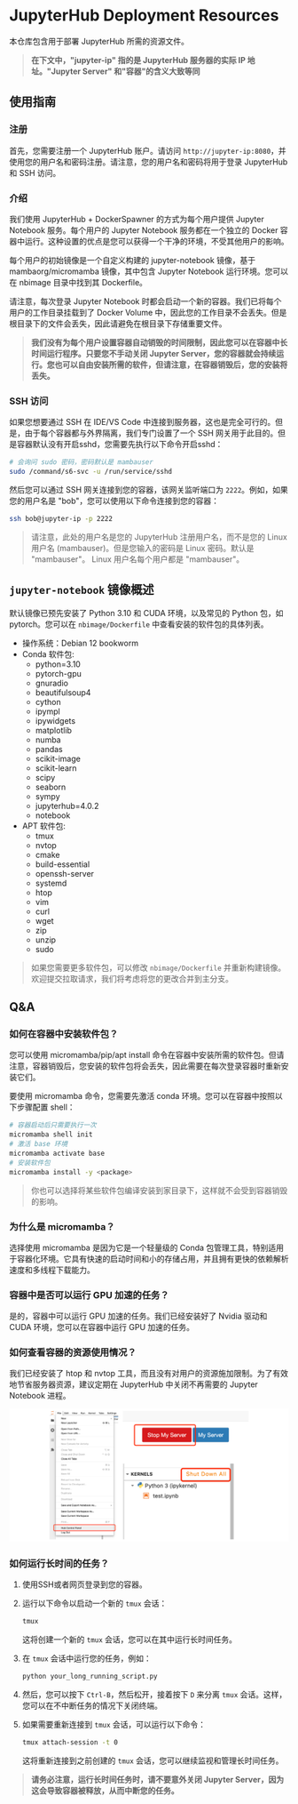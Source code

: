 # JupyterHub Deployment Resources

本仓库包含用于部署 JupyterHub 所需的资源文件。

> **在下文中，"jupyter-ip" 指的是 JupyterHub 服务器的实际 IP 地址。"Jupyter Server" 和"容器"的含义大致等同**

## 使用指南

### 注册

首先，您需要注册一个 JupyterHub 账户。请访问 `http://jupyter-ip:8080`，并使用您的用户名和密码注册。请注意，您的用户名和密码将用于登录 JupyterHub 和 SSH 访问。

### 介绍

我们使用 JupyterHub + DockerSpawner 的方式为每个用户提供 Jupyter Notebook 服务。每个用户的 Jupyter Notebook 服务都在一个独立的 Docker 容器中运行。这种设置的优点是您可以获得一个干净的环境，不受其他用户的影响。

每个用户的初始镜像是一个自定义构建的 jupyter-notebook 镜像，基于 mambaorg/micromamba 镜像，其中包含 Jupyter Notebook 运行环境。您可以在 nbimage 目录中找到其 Dockerfile。

请注意，每次登录 Jupyter Notebook 时都会启动一个新的容器。我们已将每个用户的工作目录挂载到了 Docker Volume 中，因此您的工作目录不会丢失。但是根目录下的文件会丢失，因此请避免在根目录下存储重要文件。

> **我们没有为每个用户设置容器自动销毁的时间限制，因此您可以在容器中长时间运行程序。只要您不手动关闭 Jupyter Server，您的容器就会持续运行。您也可以自由安装所需的软件，但请注意，在容器销毁后，您的安装将丢失。**

### SSH 访问

如果您想要通过 SSH 在 IDE/VS Code 中连接到服务器，这也是完全可行的。但是，由于每个容器都与外界隔离，我们专门设置了一个 SSH 网关用于此目的。但是容器默认没有开启sshd，您需要先执行以下命令开启sshd：

```bash
# 会询问 sudo 密码，密码默认是 mambauser
sudo /command/s6-svc -u /run/service/sshd
```

然后您可以通过 SSH 网关连接到您的容器，该网关监听端口为 `2222`。例如，如果您的用户名是 "bob"，您可以使用以下命令连接到您的容器：

```bash
ssh bob@jupyter-ip -p 2222
```

> 请注意，此处的用户名是您的 JupyterHub 注册用户名，而不是您的 Linux 用户名 (mambauser)。但是您输入的密码是 Linux 密码。默认是 "mambauser"。
> Linux 用户名每个用户都是 "mambauser"。

## `jupyter-notebook` 镜像概述

默认镜像已预先安装了 Python 3.10 和 CUDA 环境，以及常见的 Python 包，如 pytorch。您可以在 `nbimage/Dockerfile` 中查看安装的软件包的具体列表。

- 操作系统：Debian 12 bookworm
- Conda 软件包:
  - python=3.10
  - pytorch-gpu
  - gnuradio
  - beautifulsoup4
  - cython
  - ipympl
  - ipywidgets
  - matplotlib
  - numba
  - pandas
  - scikit-image
  - scikit-learn
  - scipy
  - seaborn
  - sympy
  - jupyterhub=4.0.2
  - notebook
- APT 软件包:
  - tmux
  - nvtop
  - cmake
  - build-essential
  - openssh-server
  - systemd
  - htop
  - vim
  - curl
  - wget
  - zip
  - unzip
  - sudo

> 如果您需要更多软件包，可以修改 `nbimage/Dockerfile` 并重新构建镜像。欢迎提交拉取请求，我们将考虑将您的更改合并到主分支。

## Q&A

### 如何在容器中安装软件包？

您可以使用 micromamba/pip/apt install 命令在容器中安装所需的软件包。但请注意，容器销毁后，您安装的软件包将会丢失，因此需要在每次登录容器时重新安装它们。

要使用 micromamba 命令，您需要先激活 conda 环境。您可以在容器中按照以下步骤配置 shell：

```bash
# 容器启动后只需要执行一次
micromamba shell init
# 激活 base 环境
micromamba activate base
# 安装软件包
micromamba install -y <package>
```

> 你也可以选择将某些软件包编译安装到家目录下，这样就不会受到容器销毁的影响。

### 为什么是 micromamba？

选择使用 micromamba 是因为它是一个轻量级的 Conda 包管理工具，特别适用于容器化环境。它具有快速的启动时间和小的存储占用，并且拥有更快的依赖解析速度和多线程下载能力。

### 容器中是否可以运行 GPU 加速的任务？

是的，容器中可以运行 GPU 加速的任务。我们已经安装好了 Nvidia 驱动和 CUDA 环境，您可以在容器中运行 GPU 加速的任务。

### 如何查看容器的资源使用情况？

我们已经安装了 htop 和 nvtop 工具，而且没有对用户的资源施加限制。为了有效地节省服务器资源，建议定期在 JupyterHub 中关闭不再需要的 Jupyter Notebook 进程。

![1](./misc/1.png)

### 如何运行长时间的任务？

1. 使用SSH或者网页登录到您的容器。

2. 运行以下命令以启动一个新的 `tmux` 会话：

   ```bash
   tmux
   ```

   这将创建一个新的 `tmux` 会话，您可以在其中运行长时间任务。

3. 在 `tmux` 会话中运行您的任务，例如：

   ```bash
   python your_long_running_script.py
   ```

4. 然后，您可以按下 `Ctrl-B`，然后松开，接着按下 `D` 来分离 `tmux` 会话。这样，您可以在不中断任务的情况下关闭终端。

5. 如果需要重新连接到 `tmux` 会话，可以运行以下命令：

   ```bash
   tmux attach-session -t 0
   ```

   这将重新连接到之前创建的 `tmux` 会话，您可以继续监视和管理长时间任务。

> **请务必注意，运行长时间任务时，请不要意外关闭 Jupyter Server，因为这会导致容器被释放，从而中断您的任务。**
